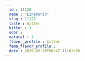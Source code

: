```yaml
---
  id : 11128
  name : "Linamarin"
  slug : 11128
  taste : bitter
  bitter : 1
  odor : 
  natural : 1
  flavor_profile : bitter
  fema_flavor_profile : 
  date : 2019-03-26T08:47:11+01:00
---
```



